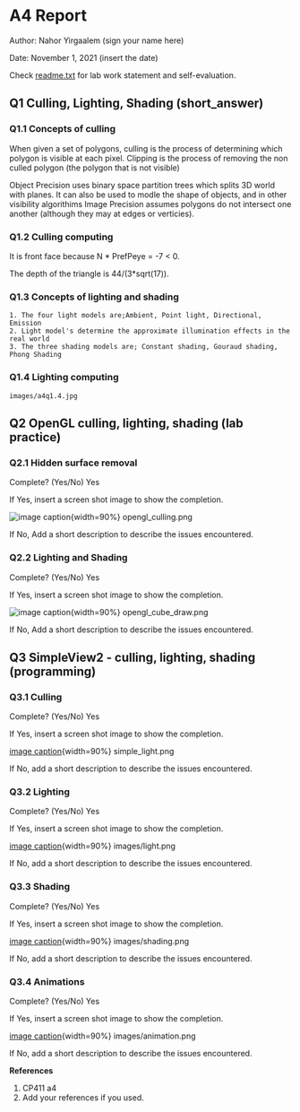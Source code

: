 # A4 Report

Author: Nahor Yirgaalem (sign your name here)

Date: November 1, 2021   (insert the date)

Check [readme.txt](readme.txt) for lab work statement and self-evaluation. 

## Q1 Culling, Lighting, Shading (short_answer)
	
### Q1.1 Concepts of culling
When given a set of polygons, culling is the process of determining which polygon is visible at each pixel. Clipping is the process of removing the non culled polygon (the polygon that is not visible)

Object Precision uses binary space partition trees which splits 3D world with planes. It can also be used to modle the shape of objects, and in other visibility algorithims
Image Precision assumes polygons do not intersect one another (although they may at edges or verticies). 

### Q1.2 Culling computing
It is front face because N * PrefPeye = -7 < 0. 

The depth of the triangle is 44/(3*sqrt(17)).

### Q1.3 Concepts of lighting and shading
	1. The four light models are;Ambient, Point light, Directional, Emission
	2. Light model's determine the approximate illumination effects in the real world
	3. The three shading models are; Constant shading, Gouraud shading, Phong Shading

### Q1.4 Lighting computing

	images/a4q1.4.jpg
## Q2 OpenGL culling, lighting, shading (lab practice)
	
### Q2.1 Hidden surface removal
 
Complete? (Yes/No) Yes

If Yes, insert a screen shot image to show the completion.

![image caption](images/demo.png){width=90%} opengl_culling.png

If No,  Add a short description to describe the issues encountered.

### Q2.2 Lighting and Shading
 
Complete? (Yes/No) Yes

If Yes, insert a screen shot image to show the completion.

![image caption](images/demo.png){width=90%} opengl_cube_draw.png

If No,  Add a short description to describe the issues encountered.



## Q3 SimpleView2 - culling, lighting, shading (programming)
	
### Q3.1 Culling
 

Complete? (Yes/No) Yes

If Yes, insert a screen shot image to show the completion.

[image caption](images/demo.png){width=90%} simple_light.png

If No, add a short description to describe the issues encountered.



### Q3.2 Lighting
 

Complete? (Yes/No) Yes

If Yes, insert a screen shot image to show the completion.

[image caption](images/demo.png){width=90%} images/light.png

If No, add a short description to describe the issues encountered.



### Q3.3 Shading
 

Complete? (Yes/No) Yes

If Yes, insert a screen shot image to show the completion.

[image caption](images/demo.png){width=90%} images/shading.png

If No, add a short description to describe the issues encountered.



### Q3.4 Animations
 

Complete? (Yes/No) Yes

If Yes, insert a screen shot image to show the completion.

[image caption](images/demo.png){width=90%} images/animation.png

If No, add a short description to describe the issues encountered.






**References**

1. CP411 a4
2. Add your references if you used. 

